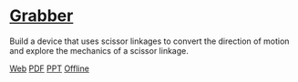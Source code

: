 # [Grabber](https://education.vex.com/parent-wrapper.php?id=grabber)

Build a device that uses scissor linkages to convert the direction of motion and explore the mechanics of a scissor linkage.

[Web](https://education.vex.com/parent-wrapper.php?id=grabber)
[PDF](https://education.vex.com/xyleme_content/grabber/pdf/grabber.pdf)
[PPT](https://education.vex.com/xyleme_content/grabber/pptx/grabber.pptx)
[Offline](https://education.vex.com/xyleme_content/offline/iq/grabber.zip)
